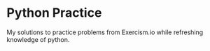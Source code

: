 # Python Practice

My solutions to practice problems from Exercism.io while refreshing knowledge of python.